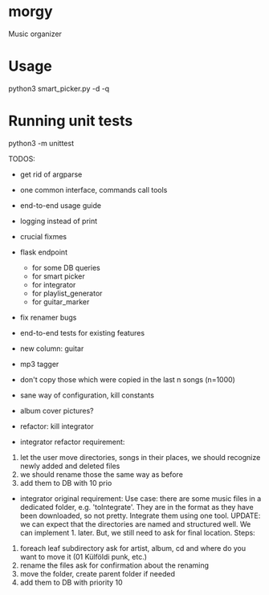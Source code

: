 # morgy
Music organizer

Usage
=====
python3 smart_picker.py -d <destination> -q <quantity>


Running unit tests
==================
python3 -m unittest


TODOS:
- get rid of argparse
- one common interface, commands call tools
- end-to-end usage guide
- logging instead of print
- crucial fixmes

- flask endpoint
    - for some DB queries
    - for smart picker
    - for integrator
    - for playlist_generator
    - for guitar_marker

- fix renamer bugs
- end-to-end tests for existing features
- new column: guitar
- mp3 tagger
- don't copy those which were copied in the last n songs (n=1000)
- sane way of configuration, kill constants
- album cover pictures?
- refactor: kill integrator

- integrator refactor requirement:
1. let the user move directories, songs in their places,
    we should recognize newly added and deleted files
2. we should rename those the same way as before
3. add them to DB with 10 prio

- integrator original requirement:
Use case: there are some music files in a dedicated folder,
e.g. 'toIntegrate'. They are in the format as they have been
downloaded, so not pretty. Integrate them using one tool.
UPDATE: we can expect that the directories are named and
structured well. We can implement 1. later. But, we still
need to ask for final location.
Steps:
1. foreach leaf subdirectory ask for artist, album, cd and
    where do you want to move it (01 Külföldi punk, etc.)
2. rename the files
    ask for confirmation about the renaming
3. move the folder, create parent folder if needed
4. add them to DB with priority 10
